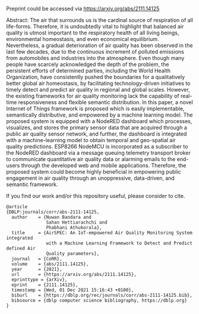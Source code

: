 Preprint could be accessed via https://arxiv.org/abs/2111.14125

Abstract: 
The air that surrounds us is the cardinal source of respiration of all life-forms. Therefore, it is undoubtedly vital to highlight that balanced air quality is utmost important to the respiratory health of all living beings, environmental homeostasis, and even economical equilibrium. Nevertheless, a gradual deterioration of air quality has been observed in the last few decades, due to the continuous increment of polluted emissions from automobiles and industries into the atmosphere. Even though many people have scarcely acknowledged the depth of the problem, the persistent efforts of determined parties, including the World Health Organization, have consistently pushed the boundaries for a qualitatively better global air homeostasis, by facilitating technology-driven initiatives to timely detect and predict air quality in regional and global scales. However, the existing frameworks for air quality monitoring lack the capability of real-time responsiveness and flexible semantic distribution. In this paper, a novel Internet of Things framework is proposed which is easily implementable, semantically distributive, and empowered by a machine learning model. The proposed system is equipped with a NodeRED dashboard which processes, visualizes, and stores the primary sensor data that are acquired through a public air quality sensor network, and further, the dashboard is integrated with a machine-learning model to obtain temporal and geo-spatial air quality predictions. ESP8266 NodeMCU is incorporated as a subscriber to the NodeRED dashboard via a message queuing telemetry transport broker to communicate quantitative air quality data or alarming emails to the end-users through the developed web and mobile applications. Therefore, the proposed system could become highly beneficial in empowering public engagement in air quality through an unoppressive, data-driven, and semantic framework.

If you find our work and/or this repository useful, please consider to cite.

```
@article
{DBLP:journals/corr/abs-2111-14125,
  author    = {Nuwan Bandara and
               Sahan Hettiarachchi and
               Phabhani Athukorala},
  title     = {AirSPEC: An IoT-empowered Air Quality Monitoring System integrated
               with a Machine Learning Framework to Detect and Predict defined Air
               Quality parameters},
  journal   = {CoRR},
  volume    = {abs/2111.14125},
  year      = {2021},
  url       = {https://arxiv.org/abs/2111.14125},
  eprinttype = {arXiv},
  eprint    = {2111.14125},
  timestamp = {Wed, 01 Dec 2021 15:16:43 +0100},
  biburl    = {https://dblp.org/rec/journals/corr/abs-2111-14125.bib},
  bibsource = {dblp computer science bibliography, https://dblp.org}
}
```
